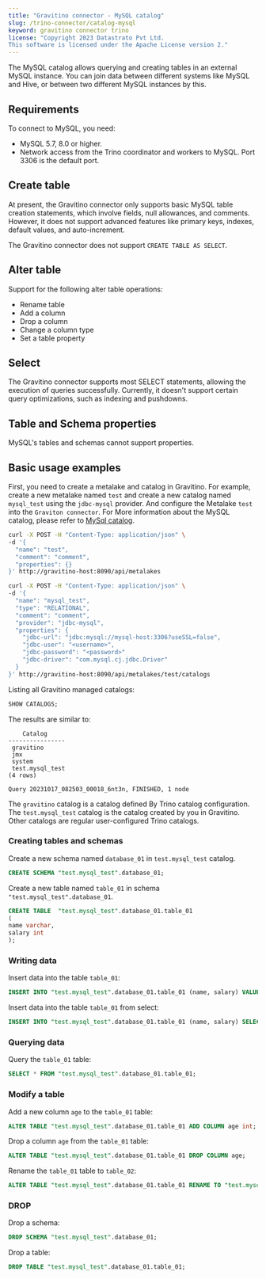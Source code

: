 ```yaml
---
title: "Gravitino connector - MySQL catalog"
slug: /trino-connector/catalog-mysql
keyword: gravitino connector trino
license: "Copyright 2023 Datastrato Pvt Ltd.
This software is licensed under the Apache License version 2."
---
```


The MySQL catalog allows querying and creating tables in an external MySQL instance. 
You can join data between different systems like MySQL and Hive, or between two different MySQL instances by this.

## Requirements

To connect to MySQL, you need:
- MySQL 5.7, 8.0 or higher.
- Network access from the Trino coordinator and workers to MySQL. Port 3306 is the default port.

## Create table

At present, the Gravitino connector only supports basic MySQL table creation statements, which involve fields, null allowances, and comments. 
However, it does not support advanced features like primary keys, indexes, default values, and auto-increment.

The Gravitino connector does not support `CREATE TABLE AS SELECT`.

## Alter table

Support for the following alter table operations:
- Rename table
- Add a column
- Drop a column
- Change a column type
- Set a table property

## Select

The Gravitino connector supports most SELECT statements, allowing the execution of queries successfully.
Currently, it doesn't support certain query optimizations, such as indexing and pushdowns.

## Table and Schema properties

MySQL's tables and schemas cannot support properties.

## Basic usage examples

First, you need to create a metalake and catalog in Gravitino.
For example, create a new metalake named `test` and create a new catalog named `mysql_test` using the `jdbc-mysql` provider.
And configure the Metalake `test` into the `Graviton connector`.
For More information about the MySQL catalog, please refer to [MySql catalog](../jdbc-mysql-catalog.md).

```bash
curl -X POST -H "Content-Type: application/json" \
-d '{
  "name": "test",
  "comment": "comment",
  "properties": {}
}' http://gravitino-host:8090/api/metalakes

curl -X POST -H "Content-Type: application/json" \
-d '{
  "name": "mysql_test",
  "type": "RELATIONAL",
  "comment": "comment",
  "provider": "jdbc-mysql",
  "properties": {
    "jdbc-url": "jdbc:mysql://mysql-host:3306?useSSL=false",
    "jdbc-user": "<username>",
    "jdbc-password": "<password>"
    "jdbc-driver": "com.mysql.cj.jdbc.Driver"
  }
}' http://gravitino-host:8090/api/metalakes/test/catalogs
```

Listing all Gravitino managed catalogs:

```sql 
SHOW CATALOGS;
```

The results are similar to:

```text
    Catalog
----------------
 gravitino
 jmx
 system
 test.mysql_test
(4 rows)

Query 20231017_082503_00018_6nt3n, FINISHED, 1 node
```

The `gravitino` catalog is a catalog defined By Trino catalog configuration. 
The `test.mysql_test` catalog is the catalog created by you in Gravitino.
Other catalogs are regular user-configured Trino catalogs.

### Creating tables and schemas

Create a new schema named `database_01` in `test.mysql_test` catalog.

```sql
CREATE SCHEMA "test.mysql_test".database_01;
```

Create a new table named `table_01` in schema `"test.mysql_test".database_01`.

```sql
CREATE TABLE  "test.mysql_test".database_01.table_01
(
name varchar,
salary int
);
```

### Writing data

Insert data into the table `table_01`:

```sql
INSERT INTO "test.mysql_test".database_01.table_01 (name, salary) VALUES ('ice', 12);
```

Insert data into the table `table_01` from select:

```sql
INSERT INTO "test.mysql_test".database_01.table_01 (name, salary) SELECT * FROM "test.mysql_test".database_01.table_01;
```

### Querying data

Query the `table_01` table:

```sql
SELECT * FROM "test.mysql_test".database_01.table_01;
```

### Modify a table

Add a new column `age` to the `table_01` table:

```sql
ALTER TABLE "test.mysql_test".database_01.table_01 ADD COLUMN age int;
```

Drop a column `age` from the `table_01` table:

```sql
ALTER TABLE "test.mysql_test".database_01.table_01 DROP COLUMN age;
```

Rename the `table_01` table to `table_02`:

```sql
ALTER TABLE "test.mysql_test".database_01.table_01 RENAME TO "test.mysql_test".database_01.table_02;
```

### DROP

Drop a schema:

```sql
DROP SCHEMA "test.mysql_test".database_01;
```

Drop a table:

```sql
DROP TABLE "test.mysql_test".database_01.table_01;
```